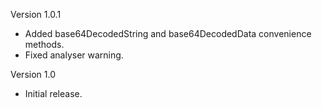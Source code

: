 Version 1.0.1

- Added base64DecodedString and base64DecodedData convenience methods.
- Fixed analyser warning.

Version 1.0

- Initial release.